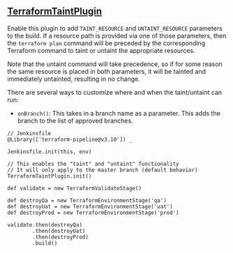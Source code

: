 ## [TerraformTaintPlugin](../src/TerraformTaintPlugin.groovy)

Enable this plugin to add `TAINT_RESOURCE` and `UNTAINT_RESOURCE` parameters
to the build. If a resource path is provided via one of those parameters, then
the `terraform plan` command will be preceded by the corresponding Terraform
command to taint or untaint the appropriate resources.

Note that the untaint command will take precedence, so if for some reason the
same resource is placed in both parameters, it will be tainted and immediately
untainted, resulting in no change.

There are several ways to customize where and when the taint/untaint can run:

* `onBranch()`: This takes in a branch name as a parameter. This adds the
  branch to the list of approved branches.

```
// Jenkinsfile
@Library(['terraform-pipeline@v3.10']) _

Jenkinsfile.init(this, env)

// This enables the "taint" and "untaint" functionality
// It will only apply to the master branch (default behavior)
TerraformTaintPlugin.init()

def validate = new TerraformValidateStage()

def destroyQa = new TerraformEnvironmentStage('qa')
def destroyUat = new TerraformEnvironmentStage('uat')
def destroyProd = new TerraformEnvironmentStage('prod')

validate.then(destroyQa)
        .then(destroyUat)
        .then(destroyProd)
        .build()
```
